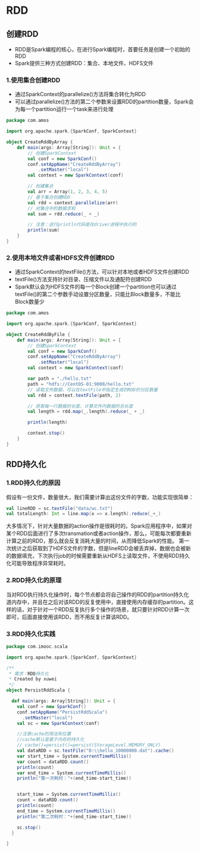 # RDD

## 创建RDD

- RDD是Spark编程的核心，在进行Spark编程时，首要任务是创建一个初始的RDD
- Spark提供三种方式创建RDD：集合、本地文件、HDFS文件

### 1.使用集合创建RDD
- 通过SparkContext的parallelize()方法将集合转化为RDD
- 可以通过parallelize()方法的第二个参数来设置RDD的partition数量，Spark会为每一个partition运行一个task来进行处理

```scala
package com.amos

import org.apache.spark.{SparkConf, SparkContext}

object CreateRddByArray {
    def main(args: Array[String]): Unit = {
        // 创建SparkContext
        val conf = new SparkConf()
        conf.setAppName("CreateRddByArray")
            .setMaster("local")
        val context = new SparkContext(conf)

        // 创建集合
        val arr = Array(1, 2, 3, 4, 5)
        // 基于集合创建RDD
        val rdd = context.parallelize(arr)
        // 对集合中的数据求和
        val sum = rdd.reduce(_ + _)

        // 注意：这行println代码是在driver进程中执行的
        println(sum)
    }
}
```

### 2.使用本地文件或者HDFS文件创建RDD
- 通过SparkContext的textFile()方法，可以针对本地或者HDFS文件创建RDD
- textFile()方法支持针对目录、压缩文件以及通配符创建RDD
- Spark默认会为HDFS文件的每一个Block创建一个partition也可以通过textFile()的第二个参数手动设置分区数量，只能比Block数量多，不能比Block数量少

```scala
package com.amos

import org.apache.spark.{SparkConf, SparkContext}

object CreateRddByFile {
    def main(args: Array[String]): Unit = {
        // 创建SparkContext
        val conf = new SparkConf()
        conf.setAppName("CreateRddByArray")
            .setMaster("local")
        val context = new SparkContext(conf)

        var path = "./hello.txt"
        path = "hdfs://CentOS-01:9000/hello.txt"
        // 读取文件数据，可以在textFile中指定生成的RDD的分区数量
        val rdd = context.textFile(path, 2)

        // 获取每一行数据的长度，计算文件内数据的总长度
        val length = rdd.map(_.length).reduce(_ + _)

        println(length)

        context.stop()
    }
}
```

## RDD持久化
### 1.RDD持久化的原因
假设有一份文件，数量很大，我们需要计算出这份文件的字数，功能实现很简单：
```scala
val lineRDD = sc.textFile("data/wc.txt")
val totalLength: Int = line.map(x => x.length).reduce(_+_)
```

大多情况下，针对大量数据的action操作是很耗时的。Spark应用程序中，如果对某个RDD后面进行了多次transmation或者action操作，那么，可能每次都要重新计算之前的RDD，那么就会反复消耗大量的时间，从而降低Spark的性能。
第一次统计之后获取到了HDFS文件的字数，但是lineRDD会被丢弃掉，数据也会被新的数据填充，下次执行job的时候需要重新从HDFS上读取文件，不使用RDD持久化可能导致程序异常耗时。

### 2.RDD持久化的原理
当对RDD执行持久化操作时，每个节点都会将自己操作的RDD的partition持久化道内存中，并且在之后对该RDD的反复使用中，直接使用内存缓存的partition。这样的话，对于针对一个RDD反复执行多个操作的场景，就只要针对RDD计算一次即可，后面直接使用该RDD，而不用反复计算该RDD。

### 3.RDD持久化实践
```scala
package com.imooc.scala

import org.apache.spark.{SparkConf, SparkContext}

/**
 * 需求：RDD持久化
 * Created by xuwei
 */
object PersistRddScala {

  def main(args: Array[String]): Unit = {
    val conf = new SparkConf()
    conf.setAppName("PersistRddScala")
      .setMaster("local")
    val sc = new SparkContext(conf)

    //注意cache的用法和位置
    //cache默认是基于内存的持久化
    // cache()=persist()=persist(StorageLevel.MEMORY_ONLY)
    val dataRDD = sc.textFile("D:\\hello_10000000.dat").cache()
    var start_time = System.currentTimeMillis()
    var count = dataRDD.count()
    println(count)
    var end_time = System.currentTimeMillis()
    println("第一次耗时："+(end_time-start_time))


    start_time = System.currentTimeMillis()
    count = dataRDD.count()
    println(count)
    end_time = System.currentTimeMillis()
    println("第二次耗时："+(end_time-start_time))

    sc.stop()
  }

}
```